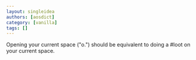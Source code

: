 ```yaml
---
layout: singleidea
authors: [aosdict]
category: [vanilla]
tags: []
---
```

Opening your current space ("o.") should be equivalent to doing a #loot on your current space.

